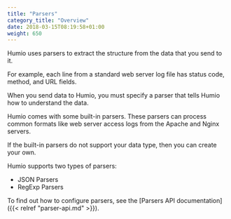 ```yaml
---
title: "Parsers"
category_title: "Overview"
date: 2018-03-15T08:19:58+01:00
weight: 650
---
```

Humio uses parsers to extract the structure from the data that you send to it.

For example, each line from a standard web server log file has status code,
method, and URL fields.

When you send data to Humio, you must specify a parser that tells Humio how to
understand the data.

Humio comes with some built-in parsers. These parsers can process common formats
like web server access logs from the Apache and Nginx servers.

If the built-in parsers do not support your data type, then you can create
your own.

Humio supports two types of parsers:

* JSON Parsers
* RegExp Parsers

To find out how to configure parsers, see the
[Parsers API documentation]({{< relref "parser-api.md" >}}).
